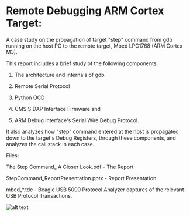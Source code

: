 # Remote Debugging ARM Cortex Target:

A case study on the propagation of target "step" command from gdb running on the host PC to the remote target, Mbed LPC1768 (ARM Cortex M3).

This report includes a brief study of the following components: 

1) The architecture and internals of gdb

2) Remote Serial Protocol

3) Python OCD

4) CMSIS DAP Interface Firmware and 

5) ARM Debug Interface's Serial Wire Debug Protocol. 

It also analyzes how "step" command entered at the host is propagated down to the target's Debug Registers, through these components, and analyzes the call stack in each case. 

Files:

The Step Command_ A Closer Look.pdf	 - The Report

StepCommand_ReportPresentation.pptx  - Report Presentation

mbed_*.tdc                           - Beagle USB 5000 Protocol Analyzer captures of the relevant USB Protocol Transactions.

![alt text](https://github.com/kripa-v/How-It-Works--Remote-Debugging-ARM-Target/edit/master/cmsis.jpg?raw=true)
